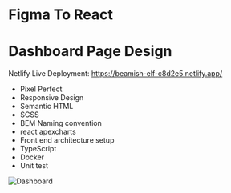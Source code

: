 # Figma To React
# Dashboard Page Design

Netlify Live Deployment: https://beamish-elf-c8d2e5.netlify.app/

* Pixel Perfect 
* Responsive Design
* Semantic HTML
* SCSS
* BEM Naming convention
* react apexcharts
* Front end architecture setup
* TypeScript 
* Docker
* Unit test

![Dashboard](https://user-images.githubusercontent.com/110669230/185526639-0a1204c9-526e-4ba2-85c7-c4459d1417c8.png)
